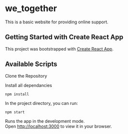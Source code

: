 # we_together

This is a basic website for providing online support.

## Getting Started with Create React App

This project was bootstrapped with [Create React App](https://github.com/facebook/create-react-app).

## Available Scripts

Clone the Repository

Install all dependancies
  ```
  npm install
  ```

In the project directory, you can run:
  ```
  npm start
  ```

Runs the app in the development mode.\
Open [http://localhost:3000](http://localhost:3000) to view it in your browser.


